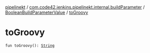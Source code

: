 [pipelinekt](../../index.md) / [com.code42.jenkins.pipelinekt.internal.buildParameter](../index.md) / [BooleanBuildParameterValue](index.md) / [toGroovy](./to-groovy.md)

# toGroovy

`fun toGroovy(): `[`String`](https://kotlinlang.org/api/latest/jvm/stdlib/kotlin/-string/index.html)